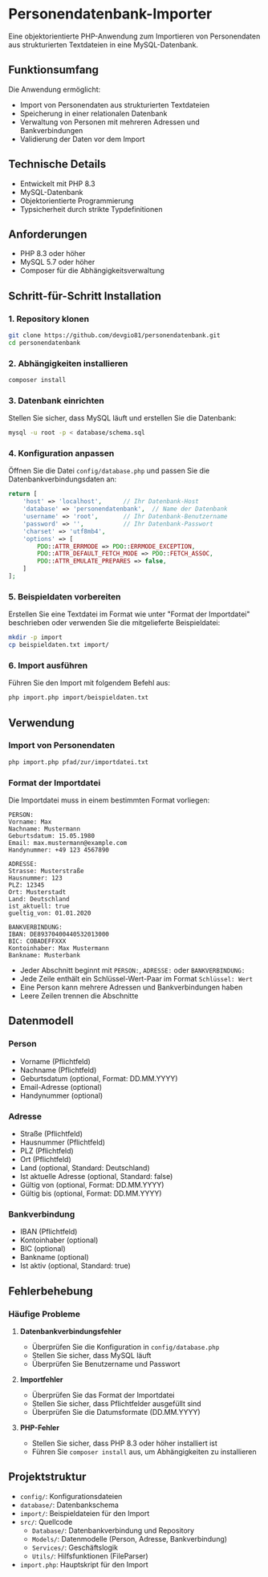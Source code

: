 # Personendatenbank-Importer

Eine objektorientierte PHP-Anwendung zum Importieren von Personendaten aus strukturierten Textdateien in eine MySQL-Datenbank.

## Funktionsumfang

Die Anwendung ermöglicht:
- Import von Personendaten aus strukturierten Textdateien
- Speicherung in einer relationalen Datenbank
- Verwaltung von Personen mit mehreren Adressen und Bankverbindungen
- Validierung der Daten vor dem Import

## Technische Details

- Entwickelt mit PHP 8.3
- MySQL-Datenbank
- Objektorientierte Programmierung
- Typsicherheit durch strikte Typdefinitionen

## Anforderungen

- PHP 8.3 oder höher
- MySQL 5.7 oder höher
- Composer für die Abhängigkeitsverwaltung

## Schritt-für-Schritt Installation

### 1. Repository klonen

```bash
git clone https://github.com/devgio81/personendatenbank.git
cd personendatenbank
```

### 2. Abhängigkeiten installieren

```bash
composer install
```

### 3. Datenbank einrichten

Stellen Sie sicher, dass MySQL läuft und erstellen Sie die Datenbank:

```bash
mysql -u root -p < database/schema.sql
```

### 4. Konfiguration anpassen

Öffnen Sie die Datei `config/database.php` und passen Sie die Datenbankverbindungsdaten an:

```php
return [
    'host' => 'localhost',      // Ihr Datenbank-Host
    'database' => 'personendatenbank',  // Name der Datenbank
    'username' => 'root',       // Ihr Datenbank-Benutzername
    'password' => '',           // Ihr Datenbank-Passwort
    'charset' => 'utf8mb4',
    'options' => [
        PDO::ATTR_ERRMODE => PDO::ERRMODE_EXCEPTION,
        PDO::ATTR_DEFAULT_FETCH_MODE => PDO::FETCH_ASSOC,
        PDO::ATTR_EMULATE_PREPARES => false,
    ]
];
```

### 5. Beispieldaten vorbereiten

Erstellen Sie eine Textdatei im Format wie unter "Format der Importdatei" beschrieben oder verwenden Sie die mitgelieferte Beispieldatei:

```bash
mkdir -p import
cp beispieldaten.txt import/
```

### 6. Import ausführen

Führen Sie den Import mit folgendem Befehl aus:

```bash
php import.php import/beispieldaten.txt
```

## Verwendung

### Import von Personendaten

```bash
php import.php pfad/zur/importdatei.txt
```

### Format der Importdatei

Die Importdatei muss in einem bestimmten Format vorliegen:

```
PERSON:
Vorname: Max
Nachname: Mustermann
Geburtsdatum: 15.05.1980
Email: max.mustermann@example.com
Handynummer: +49 123 4567890

ADRESSE:
Strasse: Musterstraße
Hausnummer: 123
PLZ: 12345
Ort: Musterstadt
Land: Deutschland
ist_aktuell: true
gueltig_von: 01.01.2020

BANKVERBINDUNG:
IBAN: DE89370400440532013000
BIC: COBADEFFXXX
Kontoinhaber: Max Mustermann
Bankname: Musterbank
```

- Jeder Abschnitt beginnt mit `PERSON:`, `ADRESSE:` oder `BANKVERBINDUNG:`
- Jede Zeile enthält ein Schlüssel-Wert-Paar im Format `Schlüssel: Wert`
- Eine Person kann mehrere Adressen und Bankverbindungen haben
- Leere Zeilen trennen die Abschnitte

## Datenmodell

### Person
- Vorname (Pflichtfeld)
- Nachname (Pflichtfeld)
- Geburtsdatum (optional, Format: DD.MM.YYYY)
- Email-Adresse (optional)
- Handynummer (optional)

### Adresse
- Straße (Pflichtfeld)
- Hausnummer (Pflichtfeld)
- PLZ (Pflichtfeld)
- Ort (Pflichtfeld)
- Land (optional, Standard: Deutschland)
- Ist aktuelle Adresse (optional, Standard: false)
- Gültig von (optional, Format: DD.MM.YYYY)
- Gültig bis (optional, Format: DD.MM.YYYY)

### Bankverbindung
- IBAN (Pflichtfeld)
- Kontoinhaber (optional)
- BIC (optional)
- Bankname (optional)
- Ist aktiv (optional, Standard: true)

## Fehlerbehebung

### Häufige Probleme

1. **Datenbankverbindungsfehler**
   - Überprüfen Sie die Konfiguration in `config/database.php`
   - Stellen Sie sicher, dass MySQL läuft
   - Überprüfen Sie Benutzername und Passwort

2. **Importfehler**
   - Überprüfen Sie das Format der Importdatei
   - Stellen Sie sicher, dass Pflichtfelder ausgefüllt sind
   - Überprüfen Sie die Datumsformate (DD.MM.YYYY)

3. **PHP-Fehler**
   - Stellen Sie sicher, dass PHP 8.3 oder höher installiert ist
   - Führen Sie `composer install` aus, um Abhängigkeiten zu installieren

## Projektstruktur

- `config/`: Konfigurationsdateien
- `database/`: Datenbankschema
- `import/`: Beispieldateien für den Import
- `src/`: Quellcode
  - `Database/`: Datenbankverbindung und Repository
  - `Models/`: Datenmodelle (Person, Adresse, Bankverbindung)
  - `Services/`: Geschäftslogik
  - `Utils/`: Hilfsfunktionen (FileParser)
- `import.php`: Hauptskript für den Import